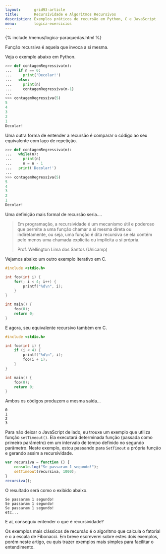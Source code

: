 ```yaml
---
layout:      grid93-article
title:       Recursividade e Algoritmos Recursivos
description: Exemplos práticos de recursão em Python, C e JavaScript
menu:        logica-exercicios
---
```


{% include /menus/logica-paraquedas.html %}

Função recursiva é aquela que invoca a si mesma.

Veja o exemplo abaixo em Python.

```python
>>> def contagemRegressiva(n):
...   if n == 0:
...     print('Decolar!')
...   else:
...     print(n)
...     contagemRegressiva(n-1)
... 
>>> contagemRegressiva(5)
5
4
3
2
1
Decolar!
```

Uma outra forma de entender a recursão é comparar o código ao seu equivalente com laço de repetição.

```python
>>> def contagemRegressiva(n):
...   while(n):
...     print(n)
...     n = n - 1
...   print('Decolar!')
... 
>>> contagemRegressiva(5)
5
4
3
2
1
Decolar!
```

Uma definição mais formal de recursão seria....

> Em programação, a recursividade é um mecanismo útil e poderoso que permite a uma função chamar a si mesma direta ou
> indiretamente, ou seja, uma função é dita recursiva se ela contém pelo menos uma chamada explícita ou implícita a si 
> própria.
>
> Prof. Wellington Lima dos Santos (Unicamp)


Vejamos abaixo um outro exemplo iterativo em C.

```c
#include <stdio.h>

int foo(int i) {
    for(; i < 4; i++) {
        printf("%d\n", i);
    }
}

int main() {
    foo(0);
    return 0;
}
```

E agora, seu equivalente recursivo também em C.

```c
#include <stdio.h>

int foo(int i) {
    if (i < 4) {
        printf("%d\n", i);
        foo(i + 1);
    }
}

int main() {
    foo(0);
    return 0;
}
```

Ambos os códigos produzem a mesma saída...

```
0
1
2
3
```

Para não deixar o JavaScript de lado, eu trouxe um exemplo que utiliza função `setTimeout()`. Ela executará determinada
função (passada como primeiro parâmetro) em um intervalo de tempo definido no segundo parâmetro. Neste exemplo, estou
passando para `SetTimout` a própria função e gerando assim a recursividade.

```javascript
var recursiva = function () {
    console.log("Se passaram 1 segundo!");
    setTimeout(recursiva, 1000);
}
recursiva();
```

O resultado será como o exibido abaixo.

```
Se passaram 1 segundo!
Se passaram 1 segundo!
Se passaram 1 segundo!
etc...
```

E aí, conseguiu entender o que é recursividade?

Os exemplos mais clássicos de recursão é o algoritmo que calcula o fatorial e o a escala de Fibonacci. Em breve 
escreverei sobre estes dois exemplos, porém neste artigo, eu quis trazer exemplos mais simples para facilitar o entendimento.